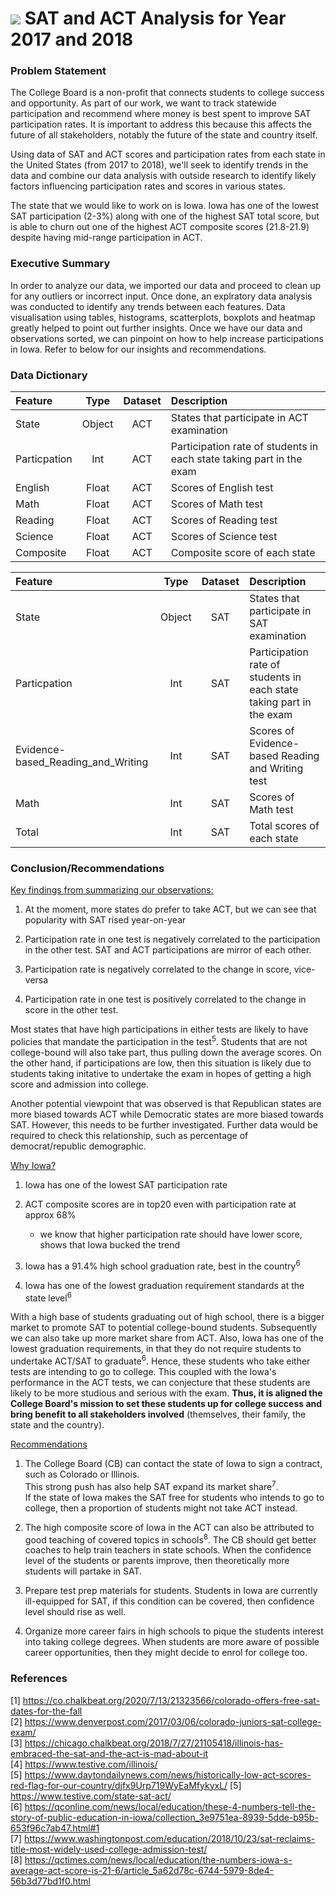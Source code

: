 # ![](https://ga-dash.s3.amazonaws.com/production/assets/logo-9f88ae6c9c3871690e33280fcf557f33.png) SAT and ACT Analysis for Year 2017 and 2018

### Problem Statement

The College Board is a non-profit that connects students to college success and opportunity. As part of our work, we want to track statewide participation and recommend where money is best spent to improve SAT participation rates. It is important to address this because this affects the future of all stakeholders, notably the future of the state and country itself.

Using data of SAT and ACT scores and participation rates from each state in the United States (from 2017 to 2018), we'll seek to identify trends in the data and combine our data analysis with outside research to identify likely factors influencing participation rates and scores in various states.

The state that we would like to work on is Iowa. Iowa has one of the lowest SAT participation (2-3%) along with one of the highest SAT total score, but is able to churn out one of the highest ACT composite scores (21.8-21.9) despite having mid-range participation in ACT.

### Executive Summary

In order to analyze our data, we imported our data and proceed to clean up for any outliers or incorrect input. Once done, an explratory data analysis was conducted to identify any trends between each features. Data visualisation using tables, histograms, scatterplots, boxplots and heatmap greatly helped to point out further insights. Once we have our data and observations sorted, we can pinpoint on how to help increase participations in Iowa. Refer to below for our insights and recommendations.

### Data Dictionary

|Feature|Type|Dataset|Description|
|:---|:----:|:---:|:---|
|State|Object|ACT|States that participate in ACT examination|
|Particpation|Int|ACT|Participation rate of students in each state taking part in the exam|
|English|Float|ACT|Scores of English test|
|Math|Float|ACT|Scores of Math test|
|Reading|Float|ACT|Scores of Reading test|
|Science|Float|ACT|Scores of Science test|
|Composite|Float|ACT|Composite score of each state|

|Feature|Type|Dataset|Description|
|:---|:----:|:---:|:---|
|State|Object|SAT|States that participate in SAT examination|
|Particpation|Int|SAT|Participation rate of students in each state taking part in the exam|
|Evidence-based_Reading_and_Writing|Int|SAT|Scores of Evidence-based Reading and Writing test|
|Math|Int|SAT|Scores of Math test|
|Total|Int|SAT|Total scores of each state|

### Conclusion/Recommendations

<u>Key findings from summarizing our observations:</u>
1. At the moment, more states do prefer to take ACT, but we can see that popularity with SAT rised year-on-year

2. Participation rate in one test is negatively correlated to the participation in the other test.
   SAT and ACT participations are mirror of each other.
   
2. Participation rate is negatively correlated to the change in score, vice-versa

3. Participation rate in one test is positively correlated to the change in score in the other test.  

Most states that have high participations in either tests are likely to have policies that mandate the participation in the test<sup>5</sup>. Students that are not college-bound will also take part, thus pulling down the average scores.
On the other hand, if participations are low, then this situation is likely due to students taking initative to undertake the exam in hopes of getting a high score and admission into college.

Another potential viewpoint that was observed is that Republican states are more biased towards ACT while Democratic states are more biased towards SAT. However, this needs to be further investigated. Further data would be required to check this relationship, such as percentage of democrat/republic demographic.

<u>Why Iowa?</u>
1. Iowa has one of the lowest SAT participation rate 

2. ACT composite scores are in top20 even with participation rate at approx 68%
   - we know that higher participation rate should have lower score, shows that Iowa bucked the trend
   
2. Iowa has a 91.4% high school graduation rate, best in the country<sup>6</sup>

3. Iowa has one of the lowest graduation requirement standards at the state level<sup>6</sup>

With a high base of students graduating out of high school, there is a bigger market to promote SAT to potential college-bound students. Subsequently we can also take up more market share from ACT.
Also, Iowa has one of the lowest graduation requirements, in that they do not require students to undertake ACT/SAT to graduate<sup>6</sup>. Hence, these students who take either tests are intending to go to college. 
This coupled with the Iowa's performance in the ACT tests, we can conjecture that these students are likely to be more studious and serious with the exam.
**Thus, it is aligned the College Board's mission to set these students up for college success and bring benefit to all stakeholders involved** (themselves, their family, the state and the country).

<u>Recommendations</u>
1. The College Board (CB) can contact the state of Iowa to sign a contract, such as Colorado or Illinois.  
   This strong push has also help SAT expand its market share<sup>7</sup>.  
   If the state of Iowa makes the SAT free for students who intends to go to college, then a proportion of students might not take ACT instead.
   
2. The high composite score of Iowa in the ACT can also be attributed to good teaching of covered topics in schools<sup>8</sup>. The CB should get better coaches to help train teachers in state schools. When the confidence level of the students or parents improve, then theoretically more students will partake in SAT.

3. Prepare test prep materials for students. Students in Iowa are currently ill-equipped for SAT, if this condition can be covered, then confidence level should rise as well.

4. Organize more career fairs in high schools to pique the students interest into taking college degrees. When students are more aware of possible career opportunities, then they might decide to enrol for college too.


### References
[1] https://co.chalkbeat.org/2020/7/13/21323566/colorado-offers-free-sat-dates-for-the-fall  
[2] https://www.denverpost.com/2017/03/06/colorado-juniors-sat-college-exam/  
[3] https://chicago.chalkbeat.org/2018/7/27/21105418/illinois-has-embraced-the-sat-and-the-act-is-mad-about-it  
[4] https://www.testive.com/illinois/  
[5] https://www.daytondailynews.com/news/historically-low-act-scores-red-flag-for-our-country/djfx9Urp719WyEaMfykyxL/
[5] https://www.testive.com/state-sat-act/  
[6] https://qconline.com/news/local/education/these-4-numbers-tell-the-story-of-public-education-in-iowa/collection_3e9751ea-8939-5dde-b95b-653f96c7ab47.html#1  
[7] https://www.washingtonpost.com/education/2018/10/23/sat-reclaims-title-most-widely-used-college-admission-test/  
[8] https://qctimes.com/news/local/education/the-numbers-iowa-s-average-act-score-is-21-6/article_5a62d78c-6744-5979-8de4-56b3d77bd1f0.html  
